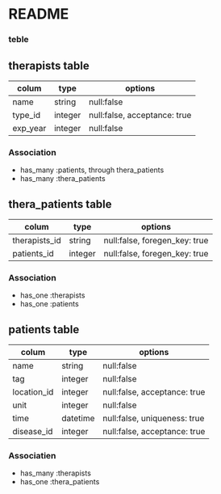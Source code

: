 # README

### teble

## therapists table
| colum    | type    | options                      |
| -------- | ------- | ---------------------------- |
| name     | string  | null:false                   |
| type_id  | integer | null:false, acceptance: true |
| exp_year | integer | null:false                   |

### Association
- has_many :patients, through thera_patients
- has_many :thera_patients

## thera_patients table
| colum         | type    | options                         |
| ------------- | ------- | ------------------------------- |
| therapists_id | string  | null:false, foregen_key: true   |
| patients_id   | integer | null:false, foregen_key: true   |

### Association
- has_one :therapists
- has_one :patients

## patients table
| colum       | type     | options                       |
| ----------- | -------- | ----------------------------- |
| name        | string   | null:false                    |
| tag         | integer  | null:false                    |
| location_id | integer  | null:false, acceptance: true  |
| unit        | integer  | null:false                    |
| time        | datetime | null:false, uniqueness: true  |
| disease_id  | integer  | null:false, acceptance: true  |

### Associatien
- has_many :therapists 
- has_one  :thera_patients
